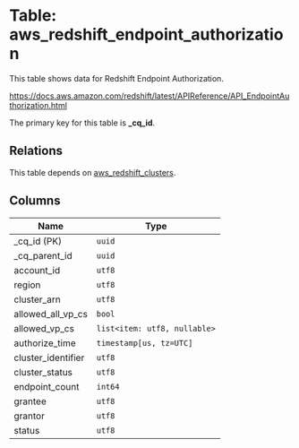 # Table: aws_redshift_endpoint_authorization

This table shows data for Redshift Endpoint Authorization.

https://docs.aws.amazon.com/redshift/latest/APIReference/API_EndpointAuthorization.html

The primary key for this table is **_cq_id**.

## Relations

This table depends on [aws_redshift_clusters](aws_redshift_clusters).

## Columns

| Name          | Type          |
| ------------- | ------------- |
|_cq_id (PK)|`uuid`|
|_cq_parent_id|`uuid`|
|account_id|`utf8`|
|region|`utf8`|
|cluster_arn|`utf8`|
|allowed_all_vp_cs|`bool`|
|allowed_vp_cs|`list<item: utf8, nullable>`|
|authorize_time|`timestamp[us, tz=UTC]`|
|cluster_identifier|`utf8`|
|cluster_status|`utf8`|
|endpoint_count|`int64`|
|grantee|`utf8`|
|grantor|`utf8`|
|status|`utf8`|